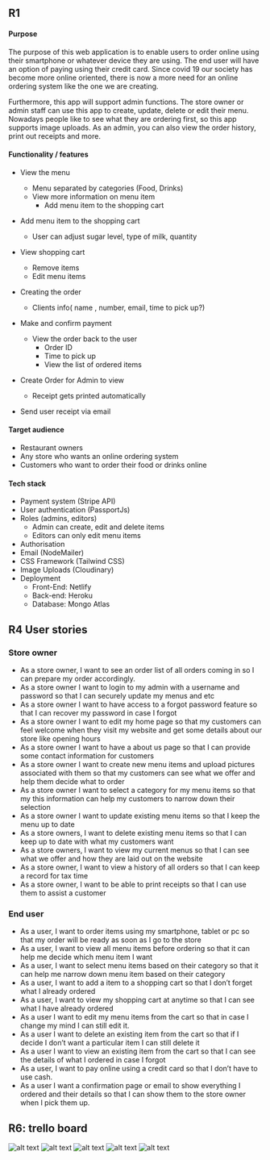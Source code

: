 ## R1
#### Purpose
The purpose of this web application is to enable users to order online using their smartphone or whatever device they are using. The end user will have an option of paying using their credit card. Since covid 19 our society has become more online oriented, there is now a more need for an online ordering system like the one we are creating.

Furthermore, this app will support admin functions. The store owner or admin staff can use this app to create, update, delete or edit their menu. Nowadays people like to see what they are ordering first, so this app supports image uploads. As an admin, you can also view the order history, print out receipts and more. 

#### Functionality / features
- View the menu
    - Menu separated by categories (Food, Drinks)
    - View more information on menu item
        - Add menu item to the shopping cart
- Add menu item to the shopping cart
    - User can adjust sugar level, type of milk, quantity


- View shopping cart
    -   Remove items
    -   Edit menu items
- Creating the order
    - Clients info( name , number, email, time to pick up?)
- Make and confirm payment
    - View the order back to the user
        - Order ID
        - Time to pick up
        - View the list of ordered items
- Create Order for Admin to view
    - Receipt gets printed automatically
- Send user receipt via email

#### Target audience
- Restaurant owners
- Any store who wants an online ordering system
- Customers who want to order their food or drinks online 

#### Tech stack
- Payment system (Stripe API)
- User authentication (PassportJs)
- Roles (admins, editors)
    - Admin can create, edit and delete items
    - Editors can only edit menu items
- Authorisation 
- Email (NodeMailer)
- CSS Framework (Tailwind CSS)
- Image Uploads (Cloudinary)
- Deployment
    - Front-End: Netlify
    - Back-end: Heroku
    - Database: Mongo Atlas


## R4 User stories
### Store owner
- As a store owner, I want to see an order list of all orders coming in so I can prepare my order accordingly.
- As a store owner I want to login to my admin with a username and password so that I can securely update my menus and etc
- As a store owner I want to have access to a forgot password feature so that I can recover my password in case I forgot
- As a store owner I want to edit my home page so that my customers can feel welcome when they visit my website and get some details about our store like opening hours
- As a store owner I want to have a about us page so that I can provide some contact information for customers
- As a store owner I want to create new menu items and upload pictures associated with them so that my customers can see what we offer and help them decide what to order
- As a store owner I want to select a category for my menu items so that my this information can help my customers to narrow down their selection
- As a store owner I want to update existing menu items so that I keep the menu up to date
- As a store owners, I want to delete existing menu items so that I can keep up to date with what my customers want
- As a store owners, I want to view my current menus so that I can see what we offer and how they are laid out on the website
- As a store owner, I want to view a history of all orders so that I can keep a record for tax time
- As a store owner, I want to be able to print receipts so that I can use them to assist a customer


### End user
- As a user, I want to order items using my smartphone, tablet or pc so that my order will be ready as soon as I go to the store
- As a user, I want to view all menu items before ordering so that it can help me decide which menu item I want
- As a user, I want to select menu items based on their category so that it can help me narrow down menu item based on their category
- As a user, I want to add a item to a shopping cart so that I don’t forget what I already ordered
- As a user, I want to view my shopping cart at anytime so that I can see what I have already ordered
- As a user I want to edit my menu items from the cart so that in case I change my mind I can still edit it.
- As a user I want to delete an existing item from the cart so that if I decide I don’t want a particular item I can still delete it
- As a user I want to view an existing item from the cart so that I can see the details of what I ordered in case I forgot
- As a user, I want to pay online using a credit card so that I don’t have to use cash.
- As a user I want a confirmation page or email to show everything I ordered and their details so that I can show them to the store owner when I pick them up.

## R6: trello board
![alt text](1.png)
![alt text](2.png)
![alt text](3.png)
![alt text](4.png)
![alt text](5.png)